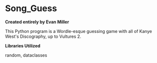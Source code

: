 # Song_Guess

<b> Created entirely by Evan Miller </b>

This Python program is a Wordle-esque guessing game with all of Kanye West's Discography, up to Vultures 2.

<b> Libraries Utilized </b>

random, dataclasses
